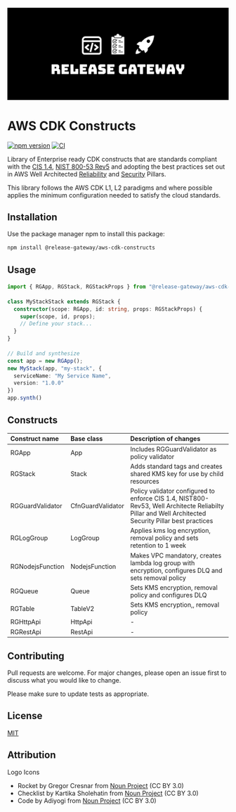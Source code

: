 ![Release Gateway](https://raw.githubusercontent.com/Release-Gateway/aws-cdk-constructs/master/logo.png)

# AWS CDK Constructs

[![npm version](https://badge.fury.io/js/@release-gateway%2Faws-cdk-constructs.svg)](https://www.npmjs.com/package/@release-gateway/aws-cdk-constructs) [![CI](https://github.com/Release-Gateway/aws-cdk-constructs/actions/workflows/workflow.yml/badge.svg)](https://github.com/Release-Gateway/aws-cdk-constructs/actions/workflows/workflow.yml)

Library of Enterprise ready CDK constructs that are standards compliant with the [CIS 1.4](https://docs.aws.amazon.com/audit-manager/latest/userguide/CIS-1-4.html), [NIST 800-53 Rev5](https://docs.aws.amazon.com/securityhub/latest/userguide/nist-standard.html) and adopting the best practices set out in AWS Well Architected [Reliability](https://docs.aws.amazon.com/wellarchitected/latest/reliability-pillar/welcome.html) and [Security](https://docs.aws.amazon.com/wellarchitected/latest/security-pillar/welcome.html) Pillars.

This library follows the AWS CDK L1, L2 paradigms and where possible applies the minimum configuration needed to satisfy the cloud standards.

## Installation

Use the package manager npm to install this package:

```bash
npm install @release-gateway/aws-cdk-constructs
```

## Usage

```typescript
import { RGApp, RGStack, RGStackProps } from "@release-gateway/aws-cdk-constructs"

class MyStackStack extends RGStack {
  constructor(scope: RGApp, id: string, props: RGStackProps) {
    super(scope, id, props);
    // Define your stack...
  }
}

// Build and synthesize
const app = new RGApp();
new MyStack(app, "my-stack", {
  serviceName: "My Service Name",
  version: "1.0.0"
})
app.synth()

```

## Constructs

| Construct name   | Base class        | Description of changes                                                                                                                               |
|:-----------------|:------------------|:-----------------------------------------------------------------------------------------------------------------------------------------------------|
| RGApp            | App               | Includes RGGuardValidator as policy validator                                                                                                        |
| RGStack          | Stack             | Adds standard tags and creates shared KMS key for use by child resources                                                                             |
| RGGuardValidator | CfnGuardValidator | Policy validator configured to enforce CIS 1.4, NIST800-Rev53, Well Architecte Reliabilty Pillar and Well Architected Security Pillar best practices |
| RGLogGroup       | LogGroup          | Applies kms log encryption, removal policy and sets retention to 1 week                                                                              |
| RGNodejsFunction | NodejsFunction    | Makes VPC mandatory, creates lambda log group with encryption, configures DLQ and sets removal policy                                                |
| RGQueue          | Queue             | Sets KMS encryption, removal policy and configures DLQ                                                                                               |
| RGTable          | TableV2           | Sets KMS encryption,, removal policy                                                                                                                 |
| RGHttpApi        | HttpApi           | -                                                                                                                                                    |
| RGRestApi        | RestApi           | -                                                                                                                                                    |

## Contributing

Pull requests are welcome. For major changes, please open an issue first
to discuss what you would like to change.

Please make sure to update tests as appropriate.

## License

[MIT](https://choosealicense.com/licenses/mit/)

## Attribution

Logo Icons
- Rocket by Gregor Cresnar from [Noun Project](https://thenounproject.com/browse/icons/term/rocket/) (CC BY 3.0)
- Checklist by Kartika Sholehatin from [Noun Project](https://thenounproject.com/browse/icons/term/checklist/) (CC BY 3.0)
- Code by Adiyogi from [Noun Project](https://thenounproject.com/browse/icons/term/code/) (CC BY 3.0)
